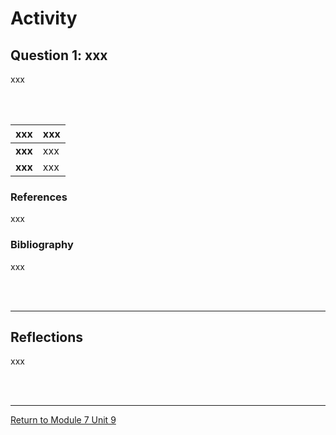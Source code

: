 # Activity


## Question 1: xxx
xxx

<br><br>

| **xxx** | **xxx** |
| :---------------------------- | :----------------------------------- |
| **xxx**         | xxx |
| **xxx**         | xxx |


### References
xxx

### Bibliography
xxx

<br><br>

---


## Reflections
xxx

<br><br>

---

[Return to Module 7 Unit 9](RMPP_Unit09.md)
